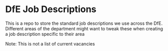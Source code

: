 # DfE Job Descriptions

This is a repo to store the standard job descriptions we use across the DfE. Different areas of the department might want to tweak these when creating a job description specific to their area

Note: This is not a list of current vacancies
